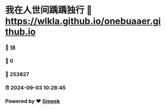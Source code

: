 # 我在人世间踽踽独行 :link: https://wlkla.github.io/onebuaaer.github.io 
### :page_facing_up: [18](https://wlkla.github.io/onebuaaer.github.io/tag.html) 
### :speech_balloon: 0 
### :hibiscus: 253827 
### :alarm_clock: 2024-09-03 10:28:45 
### Powered by :heart: [Gmeek](https://github.com/Meekdai/Gmeek)
